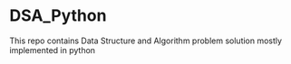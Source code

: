 # DSA_Python

This repo contains Data Structure and Algorithm problem solution mostly implemented in python

